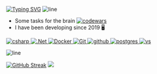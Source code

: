 [![Typing SVG](https://readme-typing-svg.demolab.com?font=Fira+Code&pause=1000&width=435&lines=Hi%2C+I'am+backend+delevoper)](https://git.io/typing-svg)
![line](https://capsule-render.vercel.app/api?type=rect&color=gradient&height=1)    



* Some tasks for the brain     [![codewars](https://www.codewars.com/users/howa/badges/small)](https://www.codewars.com/howa/username) 
* I have been developing since 2019 :desktop_computer:

<p align="left">
  <a href="https://learn.microsoft.com/dotnet/csharp/" target="_blank">
    <img src="https://img.shields.io/badge/c%23-%23239120.svg?style=for-the-badge&logo=c-sharp&logoColor=white" alt="csharp">
  </a>
   <a href="https://dotnet.microsoft.com/en-us/" target="_blank">
     <img src="https://img.shields.io/badge/.NET-5C2D91?style=for-the-badge&logo=.net&logoColor=white" alt=".Net">
  </a>
  <a href="https://www.docker.com/" target="_blank">
    <img src="https://img.shields.io/badge/Docker-%232496ED.svg?style=for-the-badge&logo=docker&logoColor=white" alt="Docker">
  </a>
   <a href="https://git-scm.com/" target="_blank">
    <img src="https://img.shields.io/badge/git-%23F05033.svg?style=for-the-badge&logo=git&logoColor=white" alt="Git">
  </a>
   <a href="https://github.com/" target="_blank">
    <img src="https://img.shields.io/badge/github-%23121011.svg?style=for-the-badge&logo=github&logoColor=white" alt="github">
  </a>
   <a href="https://www.postgresql.org/" target="_blank">
    <img src="https://img.shields.io/badge/postgres-%23316192.svg?style=for-the-badge&logo=postgresql&logoColor=white" alt="postgres">
  </a>
   <a href="https://visualstudio.microsoft.com/" target="_blank">
    <img src="https://img.shields.io/badge/Visual%20Studio-5C2D91.svg?style=for-the-badge&logo=visual-studio&logoColor=white" alt="vs">
  </a>
</p>

![line](https://capsule-render.vercel.app/api?type=rect&color=gradient&height=1)

[![GitHub Streak](https://github-readme-streak-stats.herokuapp.com/?user=howkan)](https://git.io/streak-stats) ![](http://github-profile-summary-cards.vercel.app/api/cards/stats?username=howkan&theme=default)

